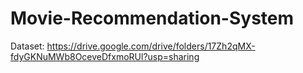 # Movie-Recommendation-System

Dataset: https://drive.google.com/drive/folders/17Zh2qMX-fdyGKNuMWb8OceveDfxmoRUl?usp=sharing
